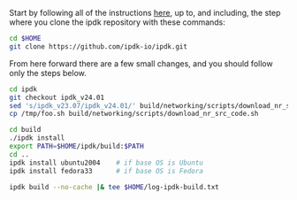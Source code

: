 Start by following all of the instructions
[here](README-install-ipdk-networking-container-ubuntu-20.04-and-test.md),
up to, and including, the step where you clone the ipdk repository
with these commands:

```bash
cd $HOME
git clone https://github.com/ipdk-io/ipdk.git
```

From here forward there are a few small changes, and you should follow
only the steps below.

```bash
cd ipdk
git checkout ipdk_v24.01
sed 's/ipdk_v23.07/ipdk_v24.01/' build/networking/scripts/download_nr_src_code.sh > /tmp/foo.sh
cp /tmp/foo.sh build/networking/scripts/download_nr_src_code.sh

cd build
./ipdk install
export PATH=$HOME/ipdk/build:$PATH
cd ..
ipdk install ubuntu2004    # if base OS is Ubuntu
ipdk install fedora33      # if base OS is Fedora

ipdk build --no-cache |& tee $HOME/log-ipdk-build.txt
```
